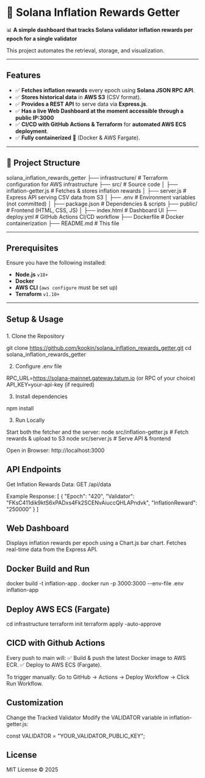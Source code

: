 # 🚀 Solana Inflation Rewards Getter  

📊 **A simple dashboard that tracks Solana validator inflation rewards per epoch for a single validator**  

This project automates the retrieval, storage, and visualization.

---

## Features  
- ✅ **Fetches inflation rewards** every epoch using **Solana JSON RPC API**.  
- ✅ **Stores historical data** in **AWS S3** (CSV format).  
- ✅ **Provides a REST API** to serve data via **Express.js**.  
- ✅ **Has a live Web Dashboard at the moment accessible through a public IP:3000** 
- ✅ **CI/CD with GitHub Actions & Terraform** for **automated AWS ECS deployment**.  
- ✅ **Fully containerized** 🐳 (Docker & AWS Fargate).  


---

## 📂 Project Structure  

solana_inflation_rewards_getter ├── infrastructure/ # Terraform configuration for AWS infrastructure ├── src/ # Source code │ ├── inflation-getter.js # Fetches & stores inflation rewards │ ├── server.js # Express API serving CSV data from S3 │ ├── .env # Environment variables (not committed) │ ├── package.json # Dependencies & scripts ├── public/ # Frontend (HTML, CSS, JS) │ ├── index.html # Dashboard UI ├── deploy.yml # GitHub Actions CI/CD workflow ├── Dockerfile # Docker containerization ├── README.md # This file

---

## Prerequisites  

Ensure you have the following installed:  
- **Node.js** `v18+`  
- **Docker** 
- **AWS CLI** (`aws configure` must be set up)  
- **Terraform** `v1.10+`  

---

## Setup & Usage  

### 

1️. Clone the Repository  

git clone https://github.com/kookin/solana_inflation_rewards_getter.git
cd solana_inflation_rewards_getter

2. Configure .env file

RPC_URL=https://solana-mainnet.gateway.tatum.io  (or RPC of your choice)
API_KEY=your-api-key (if required)

3. Install dependencies

npm install

3. Run Locally

Start both the fetcher and the server:
node src/inflation-getter.js   # Fetch rewards & upload to S3
node src/server.js             # Serve API & frontend

Open in Browser: http://localhost:3000

## API Endpoints

Get Inflation Rewards Data: GET /api/data

Example Response:
[
  {
    "Epoch": "420",
    "Validator": "FKsC411dik9ktS6xPADxs4Fk2SCENvAiuccQHLAPndvk",
    "InflationReward": "250000"
  }
]

## Web Dashboard

Displays inflation rewards per epoch using a Chart.js bar chart.
Fetches real-time data from the Express API.

## Docker Build and Run

docker build -t inflation-app .
docker run -p 3000:3000 --env-file .env inflation-app

## Deploy AWS ECS (Fargate)

cd infrastructure
terraform init
terraform apply -auto-approve


## CICD with Github Actions

Every push to main will:
✅ Build & push the latest Docker image to AWS ECR.
✅ Deploy to AWS ECS (Fargate).

To trigger manually:
Go to GitHub → Actions → Deploy Workflow → Click Run Workflow.

## Customization

Change the Tracked Validator
Modify the VALIDATOR variable in inflation-getter.js:

const VALIDATOR = "YOUR_VALIDATOR_PUBLIC_KEY";


## License

MIT License © 2025
